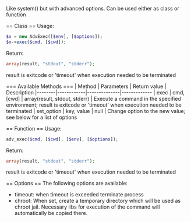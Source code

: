 Like system() but with advanced options. Can be used either as class or function

== Class ==
Usage:
```php
$x = new AdvExec([$env], [$options]);
$x->exec($cmd, [$cwd]);
```

Return:
```php
array(result, "stdout", "stderr");
```

result is exitcode or 'timeout' when execution needed to be terminated

=== Available Methods ===
| Method | Parameters | Return value | Description
|--------|------------|--------------|-------------
| exec | cmd, [cwd] | array(result, stdout, stderr) | Execute a command in the specified environment; result is exitcode or 'timeout' when execution needed to be terminated
| set_option | key, value | null | Change option to the new value; see below for a list of options

== Function ==
Usage:
```php
adv_exec($cmd, [$cwd], [$env], [$options]);
```

Return:
```php
array(result, "stdout", "stderr");
```

result is exitcode or 'timeout' when execution needed to be terminated

== Options ==
The following options are available:
* timeout: when timeout is exceeded terminate process
* chroot: When set, create a temporary directory which will be used as chroot jail. Necessary libs for execution of the command will automatically be copied there.
